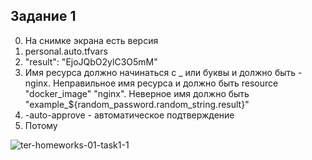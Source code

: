 ## Задание 1
0. На снимке экрана есть версия
2. personal.auto.tfvars
3. "result": "EjoJQbO2ylC3O5mM"
4. Имя ресурса должно начинаться с _ или буквы и должно быть - nginx. Неправильное имя ресурса и должно быть resource "docker_image" "nginx". Неверное имя должно быть "example_${random_password.random_string.result}"
6. -auto-approve - автоматическое подтверждение
8. Потому

![ter-homeworks-01-task1-1](https://github.com/user-attachments/assets/95a0ee7e-64e9-4e73-b683-c03d99587328)
